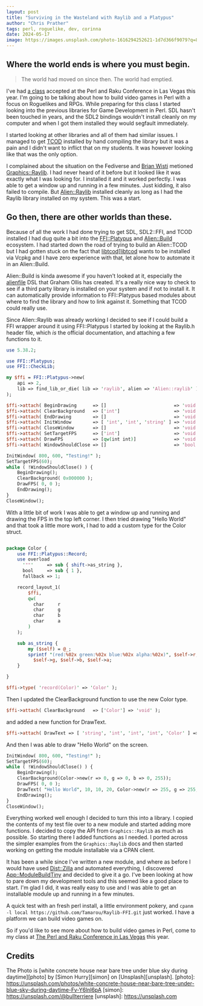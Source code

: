 ```yaml
---
layout: post
title: "Surviving in the Wasteland with Raylib and a Platypus"
author: "Chris Prather"
tags: perl, roguelike, dev, corinna
date: 2024-05-17
image: https://images.unsplash.com/photo-1616294252621-1d7d366f9079?q=80&w=2532&auto=format&fit=crop&ixlib=rb-4.0.3&ixid=M3wxMjA3fDB8MHxwaG90by1wYWdlfHx8fGVufDB8fHx8fA%3D%3D
---
```


## Where the world ends is where you must begin.

> The world had moved on since then. The world had emptied.

I've had [a class][class] accepted at the Perl and Raku Conference in Las Vegas this
year. I'm going to be talking about how to build video games in Perl with a
focus on Roguelikes and RPGs. While preparing for this class I started looking
into the previous libraries for Game Development in Perl. SDL hasn't been
touched in years, and the SDL2 bindings wouldn't install cleanly on my computer
and when I got them installed they would segfault immediately.

I started looking at other libraries and all of them had similar issues. I
managed to get [TCOD][tcod] installed by hand compiling the library but it was
a pain and I didn't want to inflict that on my students. It was however looking
like that was the only option.

[class]: https://tprc2024.sched.com/event/1d68A/class-going-rogue-with-object-oriented-perl
[tcod]: https://metacpan.org/dist/TCOD

I complained about the situation on the Fediverse and [Brian Wisti][brian]
metioned [Graphics::Raylib][raylib-xs]. I had never heard of it before but it
looked like it was exactly what I was looking for. I installed it and it worked
perfectly. I was able to get a window up and running in a few minutes. Just
kidding, it also failed to compile. But [Alien::Raylib][alien-raylib] installed
cleanly as long as I had the Raylib library installed on my system. This was a
start.

[brian]: https://hackers.town/@randomgeek
[raylib-xs]: https://metacpan.org/dist/Graphics-Raylib
[alien-raylib]: https://metacpan.org/dist/Alien-Raylib

## Go then, there are other worlds than these.

Because of all the work I had done trying to get SDL, SDL2::FFI, and TCOD
installed I had dug quite a bit into the [FFI::Platypus][ffi-platypus] and
[Alien::Build][alien-build] ecosystem. I had started down the road of trying to
build an Alien::TCOD but I had gotten stuck on the fact that [libtcod][[libtcod]
wants to be installed via Vcpkg and I have zero experience with that, let alone
how to automate it in an Alien::Build.

[ffi-platypus]: https://metacpan.org/dist/FFI-Platypus
[alien-build]: https://metacpan.org/dist/Alien-Build
[libtcod]: https://github.com/libtcod/libtcod

Alien::Build is kinda awesome if you haven't looked at it, especially the
[alienfile][alienfile] DSL that Graham Ollis has created. It's a really nice
way to check to see if a third party library is installed on your system and if
not to install it. It can automatically provide information to FFI::Platypus
based modules about where to find the library and how to link against it.
Something that TCOD could really use.

[alienfile]: https://metacpan.org/pod/alienfile

Since Alien::Raylib was already working I decided to see if I could build a FFI
wrapper around it using FFI::Platypus I started by looking at the Raylib.h
header file, which _is_ the official documentation, and attaching a few
functions to it.

```perl
use 5.38.2;

use FFI::Platypus;
use FFI::CheckLib;

my $ffi = FFI::Platypus->new(
    api => 2,
    lib => find_lib_or_die( lib => 'raylib', alien => 'Alien::raylib' ),
);

$ffi->attach( BeginDrawing      => []                         => 'void' );
$ffi->attach( ClearBackground   => ['int']                    => 'void' );
$ffi->attach( EndDrawing        => []                         => 'void' );
$ffi->attach( InitWindow        => [ 'int', 'int', 'string' ] => 'void' );
$ffi->attach( CloseWindow       => []                         => 'void' );
$ffi->attach( SetTargetFPS      => ['int']                    => 'void' );
$ffi->attach( DrawFPS           => [qw(int int)]              => 'void' );
$ffi->attach( WindowShouldClose => []                         => 'bool' );

InitWindow( 800, 600, "Testing!" );
SetTargetFPS(60);
while ( !WindowShouldClose() ) {
    BeginDrawing();
    ClearBackground( 0x000000 );
    DrawFPS( 0, 0 );
    EndDrawing();
}
CloseWindow();
```

With a little bit of work I was able to get a window up and running and drawing
the FPS in the top left corner. I then tried drawing "Hello World" and that
took a little more work, I had to add a custom type for the Color struct.

```perl

package Color {
    use FFI::Platypus::Record;
    use overload
      '""'     => sub { shift->as_string },
      bool     => sub { 1 },
      fallback => 1;

    record_layout_1(
        $ffi,
        qw(
          char     r
          char     g
          char     b
          char     a
        )
    );

    sub as_string {
        my ($self) = @_;
        sprintf "(red:%02x green:%02x blue:%02x alpha:%02x)", $self->r,
          $self->g, $self->b, $self->a;
    }

}

$ffi->type( 'record(Color)' => 'Color' );
```
Then I updated the ClearBackground function to use the new Color type.

```perl
$ffi->attach( ClearBackground   => ['Color'] => 'void' );
```

and added a new function for DrawText.

```perl
$ffi->attach( DrawText => [ 'string', 'int', 'int', 'int', 'Color' ] => 'void' );
```

And then I was able to draw "Hello World" on the screen.

```perl
InitWindow( 800, 600, "Testing!" );
SetTargetFPS(60);
while ( !WindowShouldClose() ) {
    BeginDrawing();
    ClearBackground(Color->new(r => 0, g => 0, b => 0, 255));
    DrawFPS( 0, 0 );
    DrawText( "Hello World", 10, 10, 20, Color->new(r => 255, g => 255, b => 255, a => 255) );
    EndDrawing();
}
CloseWindow();
```

Everything worked well enough I decided to turn this into a library. I copied
the contents of my test file over to a new module and started adding more
functions. I decided to copy the API from `Graphics::Raylib` as much as
possible. So starting there I added functions as I needed. I ported across the
simpler examples from the `Graphics::Raylib` docs and then started working on
getting the module installable via a CPAN client.

It has been a while since I've written a new module, and where as before I
would have used [Dist::Zilla][dzil] and automated everything, I discovered
[App::ModuleBuildTiny][app-mbtiny] and decided to give it a go. I've been
looking at how to pare down my development tools and this seemed like a good
place to start. I'm glad I did, it was really easy to use and I was able to get
an installable module up and running in a few minutes.

[dzil]: https://metacpan.org/dist/Dist-Zilla
[app-mbtiny]: https://metacpan.org/dist/App-ModuleBuildTiny

A quick test with an fresh perl install, a little environment pokery, and
`cpanm -l local https://github.com/Tamarou/Raylib-FFI.git` just worked. I have
a platform we can build video games on.

So if you'd like to see more about how to build video games in Perl, come to my
class at [The Perl and Raku Conference in Las Vegas][tprc-2024] this year.

[tprc-2024]: https://tprc.us/tprc-2024-las/

## Credits
The Photo is [white concrete house near bare tree under blue sky during daytime][photo] by [Simon Hurry][simon] on [Unsplash][unsplash].
[photo]: https://unsplash.com/photos/white-concrete-house-near-bare-tree-under-blue-sky-during-daytime-Fv-Y6lnl6pA
[simon]: https://unsplash.com/@bullterriere
[unsplash]: https://unsplash.com
```

